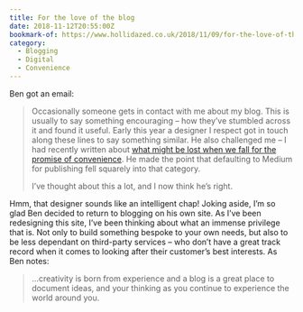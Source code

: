 ```yaml
---
title: For the love of the blog
date: 2018-11-12T20:55:00Z
bookmark-of: https://www.hollidazed.co.uk/2018/11/09/for-the-love-of-the-blog/
category:
  - Blogging
  - Digital
  - Convenience
---
```

Ben got an email:

> Occasionally someone gets in contact with me about my blog. This is usually to say something encouraging – how they’ve stumbled across it and found it useful. Early this year a designer I respect got in touch along these lines to say something similar. He also challenged me – I had recently written about [what might be lost when we fall for the promise of convenience][1]. He made the point that defaulting to Medium for publishing fell squarely into that category.
>
> I’ve thought about this a lot, and I now think he’s right.

Hmm, that designer sounds like an intelligent chap! Joking aside, I’m so glad Ben decided to return to blogging on his own site. As I’ve been redesigning this site, I’ve been thinking about what an immense privilege that is. Not only to build something bespoke to your own needs, but also to be less dependant on third-party services – who don’t have a great track record when it comes to looking after their customer’s best interests. As Ben notes:

> …creativity is born from experience and a blog is a great place to document ideas, and your thinking as you continue to experience the world around you.

[1]: https://www.hollidazed.co.uk/2017/11/19/convenience-isnt-digital/
